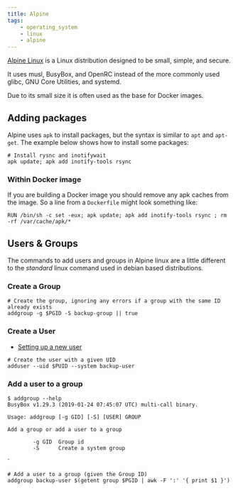 ```yaml
---
title: Alpine
tags:
    - operating_system
    - linux
    - alpine
---
```


[Alpine Linux](https://www.alpinelinux.org/) is a Linux distribution designed to be small, simple, and secure. 
<!--more-->
It uses musl, BusyBox, and OpenRC instead of the more commonly used glibc, GNU Core Utilities, and systemd.

Due to its small size it is often used as the base for Docker images.

## Adding packages

Alpine uses `apk` to install packages, but the syntax is similar to `apt` and `apt-get`.
The example below shows how to install some packages:

```shell
# Install rysnc and inotifywait
apk update; apk add inotify-tools rsync
```

### Within Docker image

If you are building a Docker image you should remove any apk caches from the image.
So a line from a `Dockerfile` might look something like:

```shell
RUN /bin/sh -c set -eux; apk update; apk add inotify-tools rsync ; rm -rf /var/cache/apk/*
```

## Users & Groups

The commands to add users and groups in Alpine linux are a little different to the _standard_ linux command used in debian 
based distributions.

### Create a Group

```shell
# Create the group, ignoring any errors if a group with the same ID already exists
addgroup -g $PGID -S backup-group || true
```

### Create a User
* [Setting up a new user](https://wiki.alpinelinux.org/wiki/Setting_up_a_new_user)

```shell
# Create the user with a given UID
adduser --uid $PUID --system backup-user 
```
    
### Add a user to a group

```shell
$ addgroup --help
BusyBox v1.29.3 (2019-01-24 07:45:07 UTC) multi-call binary.

Usage: addgroup [-g GID] [-S] [USER] GROUP

Add a group or add a user to a group

        -g GID  Group id
        -S      Create a system group
```
`
```shell
# Add a user to a group (given the Group ID)
addgroup backup-user $(getent group $PGID | awk -F ':' '{ print $1 }')
```
    
    